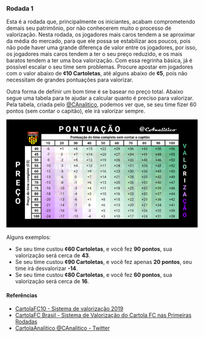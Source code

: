 ### Rodada 1

Esta é a rodada que, principalmente os iniciantes, acabam comprometendo demais
seu patrimônio, por não conhecerem muito o processo de valorização. Nesta rodada,
os jogadores mais caros tendem a se aproximar da média do mercado, para que ele
possa se estabilizar aos poucos, pois não pode haver uma grande diferença de valor
entre os jogadores, por isso, os jogadores mais caros tendem a ter o seu preço reduzido,
e os mais baratos tendem a ter uma boa valorização. Com essa regrinha básica, já é
possível escalar o seu time sem problemas. Procure apostar em jogadores com o valor
abaixo de **¢10 Cartoletas**, até alguns abaixo de **¢5**, pois não necessitam de
grandes pontuações para valorizar.

Outra forma de definir um bom time é se basear no preço total. Abaixo segue uma
tabela para te ajudar a calcular quanto é preciso para valorizar. Pela tabela,
criada pelo [@CAnalitico](https://twitter.com/CAnalitico), podemos ver que, se
seu time fizer 60 pontos (sem contar o capitão), ele irá valorizar sempre.

![Tabela de valorização](./img/pontuacao-time-rodada-1.png)

Alguns exemplos:

- Se seu time custou **¢60 Cartoletas**, e você fez **90 pontos**, sua valorização
    será cerca de **43**.
- Se seu time custou **¢90 Cartoletas**, e você fez apenas **20 pontos**, seu time
    irá desvalorizar **-14**.
- Se seu time custou **¢80 Cartoletas**, e você fez **60 pontos**, sua valorização
    será cerca de **16**.

#### Referências

- [CartolaFC10 - Sistema de valorização 2019](https://cartolafc10.com.br/index.php/sistema-de-valorizacao-2019/)
- [CartolaFC Brasil - Sistema de Valorização do Cartola FC nas Primeiras Rodadas](https://www.cartolafcbrasil.com.br/tutoriais/5/sistema-de-valorizacao-do-cartola-fc-nas-primeiras-rodadas)
- [CartolaAnalitico @CAnalitico - Twitter](https://twitter.com/CAnalitico/status/1288101183211671554)
